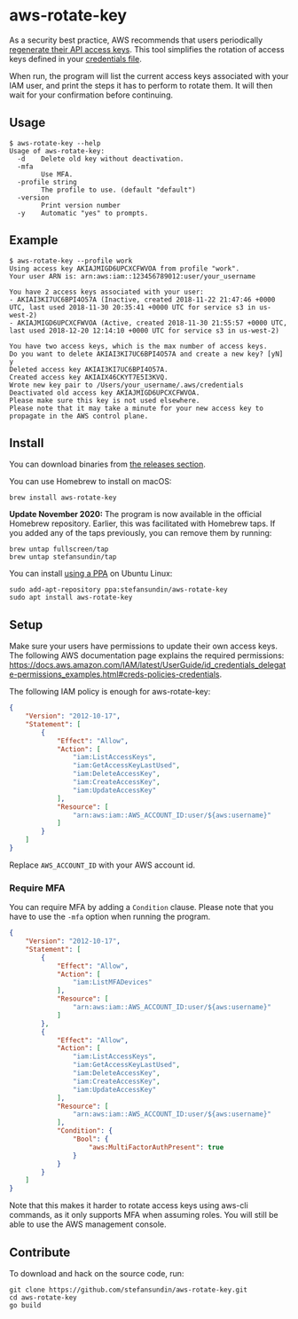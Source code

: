 # aws-rotate-key

As a security best practice, AWS recommends that users periodically
[regenerate their API access keys](https://docs.aws.amazon.com/IAM/latest/UserGuide/id_credentials_access-keys.html#Using_RotateAccessKey).
This tool simplifies the rotation of access keys defined in your
[credentials file](https://docs.aws.amazon.com/cli/latest/userguide/cli-chap-getting-started.html#cli-multiple-profiles).

When run, the program will list the current access keys associated with your
IAM user, and print the steps it has to perform to rotate them.
It will then wait for your confirmation before continuing.

## Usage

```
$ aws-rotate-key --help
Usage of aws-rotate-key:
  -d	Delete old key without deactivation.
  -mfa
    	Use MFA.
  -profile string
    	The profile to use. (default "default")
  -version
    	Print version number
  -y	Automatic "yes" to prompts.
```

## Example

```
$ aws-rotate-key --profile work
Using access key AKIAJMIGD6UPCXCFWVOA from profile "work".
Your user ARN is: arn:aws:iam::123456789012:user/your_username

You have 2 access keys associated with your user:
- AKIAI3KI7UC6BPI4O57A (Inactive, created 2018-11-22 21:47:46 +0000 UTC, last used 2018-11-30 20:35:41 +0000 UTC for service s3 in us-west-2)
- AKIAJMIGD6UPCXCFWVOA (Active, created 2018-11-30 21:55:57 +0000 UTC, last used 2018-12-20 12:14:10 +0000 UTC for service s3 in us-west-2)

You have two access keys, which is the max number of access keys.
Do you want to delete AKIAI3KI7UC6BPI4O57A and create a new key? [yN] y
Deleted access key AKIAI3KI7UC6BPI4O57A.
Created access key AKIAIX46CKYT7E5I3KVQ.
Wrote new key pair to /Users/your_username/.aws/credentials
Deactivated old access key AKIAJMIGD6UPCXCFWVOA.
Please make sure this key is not used elsewhere.
Please note that it may take a minute for your new access key to propagate in the AWS control plane.
```

## Install

You can download binaries from [the releases section](https://github.com/stefansundin/aws-rotate-key/releases/latest).

You can use Homebrew to install on macOS:

```
brew install aws-rotate-key
```

**Update November 2020:** The program is now available in the official Homebrew repository. Earlier, this was facilitated with Homebrew taps. If you added any of the taps previously, you can remove them by running:

```
brew untap fullscreen/tap
brew untap stefansundin/tap
```

You can install [using a PPA](https://launchpad.net/~stefansundin/+archive/ubuntu/aws-rotate-key) on Ubuntu Linux:

```
sudo add-apt-repository ppa:stefansundin/aws-rotate-key
sudo apt install aws-rotate-key
```

## Setup

Make sure your users have permissions to update their own access keys.
The following AWS documentation page explains the required permissions:
https://docs.aws.amazon.com/IAM/latest/UserGuide/id_credentials_delegate-permissions_examples.html#creds-policies-credentials.

The following IAM policy is enough for aws-rotate-key:

```json
{
    "Version": "2012-10-17",
    "Statement": [
        {
            "Effect": "Allow",
            "Action": [
                "iam:ListAccessKeys",
                "iam:GetAccessKeyLastUsed",
                "iam:DeleteAccessKey",
                "iam:CreateAccessKey",
                "iam:UpdateAccessKey"
            ],
            "Resource": [
                "arn:aws:iam::AWS_ACCOUNT_ID:user/${aws:username}"
            ]
        }
    ]
}
```

Replace `AWS_ACCOUNT_ID` with your AWS account id.

### Require MFA

You can require MFA by adding a `Condition` clause. Please note that you
have to use the `-mfa` option when running the program.

```json
{
    "Version": "2012-10-17",
    "Statement": [
        {
            "Effect": "Allow",
            "Action": [
                "iam:ListMFADevices"
            ],
            "Resource": [
                "arn:aws:iam::AWS_ACCOUNT_ID:user/${aws:username}"
            ]
        },
        {
            "Effect": "Allow",
            "Action": [
                "iam:ListAccessKeys",
                "iam:GetAccessKeyLastUsed",
                "iam:DeleteAccessKey",
                "iam:CreateAccessKey",
                "iam:UpdateAccessKey"
            ],
            "Resource": [
                "arn:aws:iam::AWS_ACCOUNT_ID:user/${aws:username}"
            ],
            "Condition": {
                "Bool": {
                    "aws:MultiFactorAuthPresent": true
                }
            }
        }
    ]
}
```

Note that this makes it harder to rotate access keys using aws-cli commands,
as it only supports MFA when assuming roles. You will still be able to use
the AWS management console.

## Contribute

To download and hack on the source code, run:

```
git clone https://github.com/stefansundin/aws-rotate-key.git
cd aws-rotate-key
go build
```
